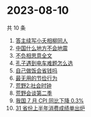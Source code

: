 # 2023-08-10

共 10 条

<!-- BEGIN -->
<!-- 最后更新时间 Thu Aug 10 2023 17:07:41 GMT+0800 (China Standard Time) -->

1. [答主续写小夭相柳同人](https://www.zhihu.com/search?q=%E7%AD%94%E4%B8%BB%E7%BB%AD%E5%86%99%E5%B0%8F%E5%A4%AD%E7%9B%B8%E6%9F%B3%E5%90%8C%E4%BA%BA)
1. [中国什么地方不会地震](https://www.zhihu.com/search?q=%E4%B8%AD%E5%9B%BD%E4%BB%80%E4%B9%88%E5%9C%B0%E6%96%B9%E4%B8%8D%E4%BC%9A%E5%9C%B0%E9%9C%87)
1. [不负相思意全文](https://www.zhihu.com/search?q=%E4%B8%8D%E8%B4%9F%E7%9B%B8%E6%80%9D%E6%84%8F%E5%85%A8%E6%96%87)
1. [孔子遇到电车难题怎么选](https://www.zhihu.com/search?q=%E5%AD%94%E5%AD%90%E9%81%87%E5%88%B0%E7%94%B5%E8%BD%A6%E9%9A%BE%E9%A2%98%E6%80%8E%E4%B9%88%E9%80%89)
1. [自己做饭会省钱吗](https://www.zhihu.com/search?q=%E8%87%AA%E5%B7%B1%E5%81%9A%E9%A5%AD%E4%BC%9A%E7%9C%81%E9%92%B1%E5%90%97)
1. [最无用的节俭行为](https://www.zhihu.com/search?q=%E6%9C%80%E6%97%A0%E7%94%A8%E7%9A%84%E8%8A%82%E4%BF%AD%E8%A1%8C%E4%B8%BA)
1. [荒野2:社会时钟](https://www.zhihu.com/search?q=%E8%8D%92%E9%87%8E2%3A%E7%A4%BE%E4%BC%9A%E6%97%B6%E9%92%9F)
1. [荒野会谈第二季](https://www.zhihu.com/search?q=%E8%8D%92%E9%87%8E%E4%BC%9A%E8%B0%88%E7%AC%AC%E4%BA%8C%E5%AD%A3)
1. [我国 7 月 CPI 同比下降 0.3%](https://www.zhihu.com/search?q=%E6%88%91%E5%9B%BD%207%20%E6%9C%88%20CPI%20%E5%90%8C%E6%AF%94%E4%B8%8B%E9%99%8D%200.3%25)
1. [31 省份上半年消费成绩单出炉](https://www.zhihu.com/search?q=31%20%E7%9C%81%E4%BB%BD%E4%B8%8A%E5%8D%8A%E5%B9%B4%E6%B6%88%E8%B4%B9%E6%88%90%E7%BB%A9%E5%8D%95%E5%87%BA%E7%82%89)

<!-- END -->
